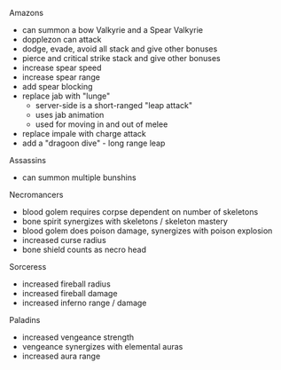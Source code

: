 Amazons
- can summon a bow Valkyrie and a Spear Valkyrie
- dopplezon can attack
- dodge, evade, avoid all stack and give other bonuses
- pierce and critical strike stack and give other bonuses
- increase spear speed
- increase spear range
- add spear blocking
- replace jab with "lunge"
  - server-side is a short-ranged "leap attack"
  - uses jab animation
  - used for moving in and out of melee
- replace impale with charge attack
- add a "dragoon dive" - long range leap

Assassins
- can summon multiple bunshins

Necromancers
- blood golem requires corpse dependent on number of skeletons
- bone spirit synergizes with skeletons / skeleton mastery
- blood golem does poison damage, synergizes with poison explosion
- increased curse radius
- bone shield counts as necro head

Sorceress
- increased fireball radius
- increased fireball damage
- increased inferno range / damage

Paladins
- increased vengeance strength
- vengeance synergizes with elemental auras
- increased aura range
